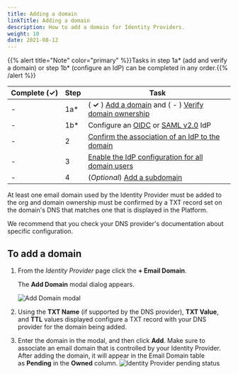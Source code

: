 ```yaml
---
title: Adding a domain
linkTitle: Adding a domain
description: How to add a domain for Identity Providers. 
weight: 10
date: 2021-08-12
---
```


{{% alert title="Note" color="primary" %}}Tasks in step 1a\* (add and verify a domain) or step 1b\* (configure an IdP) can be completed in any order.{{% /alert %}}

| Complete (**✓)** | Step | Task |
| --- | --- | --- |
| \- | 1a\* | ( **✓** ) [Add a domain](/docs/management_guide/configuring_and_managing_identity_providers/managing_domains/adding_a_domain/) and ( - ) [Verify domain ownership](/docs/management_guide/configuring_and_managing_identity_providers/managing_domains/verifying_domain_ownership/) |
| \- | 1b\* | Configure an [OIDC](/docs/management_guide/configuring_and_managing_identity_providers/managing_identity_provider_configuration/configuring_an_openid_connect_idp/) or [SAML v2.0](/docs/management_guide/configuring_and_managing_identity_providers/managing_identity_provider_configuration/configuring_a_saml_v2.0_idp/) IdP |
| \- | 2 | [Confirm the association of an IdP to the domain](/docs/management_guide/configuring_and_managing_identity_providers/enabling_identity_provider_configuration/confirming_the_association_of_an_idp_to_the_domain/) |
| \- | 3 | [Enable the IdP configuration for all domain users](/docs/management_guide/configuring_and_managing_identity_providers/enabling_identity_provider_configuration/enabling_idp_configuration_for_all_domain_users/) |
| \- | 4 | (_Optional_) [Add a subdomain](/docs/management_guide/configuring_and_managing_identity_providers/managing_domains/adding_a_subdomain/) |

At least one email domain used by the Identity Provider must be added to the org and domain ownership must be confirmed by a TXT record set on the domain's DNS that matches one that is displayed in the Platform.

We recommend that you check your DNS provider's documentation about specific configuration.

## To add a domain

1. From the _Identity Provider_ page click the **\+ Email Domain**.

    The **Add Domain** modal dialog appears.

    ![Add Domain modal](/Images/domain_add.png)
2. Using the **TXT Name** (if supported by the DNS provider), **TXT Value**, and **TTL** values displayed configure a TXT record with your DNS provider for the domain being added.
3. Enter the domain in the modal, and then click **Add**. Make sure to associate an email domain that is controlled by your Identity Provider. After adding the domain, it will appear in the Email Domain table as **Pending** in the **Owned** column.
    ![Identity Provider pending status](/Images/domain_check_txt_dropdown.png)
